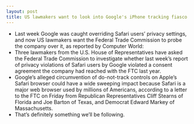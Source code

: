 ```yaml
---
layout: post
title: US lawmakers want to look into Google's iPhone tracking fiasco
---
```

* Last week Google was caught overriding Safari users’ privacy settings, and now US lawmakers want the Federal Trade Commission to probe the company over it, as reported by Computer World:
* Three lawmakers from the U.S. House of Representatives have asked the Federal Trade Commission to investigate whether last week’s report of privacy violations of Safari users by Google violated a consent agreement the company had reached with the FTC last year.
* Google’s alleged circumvention of do-not-track controls on Apple’s Safari browser could have a wide sweeping impact because Safari is a major web browser used by millions of Americans, according to a letter to the FTC on Friday from Republican Representatives Cliff Stearns of Florida and Joe Barton of Texas, and Democrat Edward Markey of Massachusetts.
* That’s definitely something we’ll be following.

